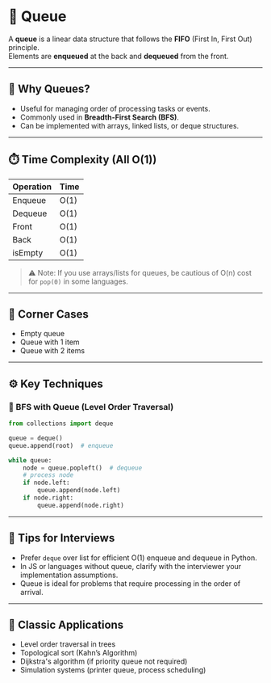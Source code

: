 # 🧠 Queue

A **queue** is a linear data structure that follows the **FIFO** (First In, First Out) principle.  
Elements are **enqueued** at the back and **dequeued** from the front.

---

## 🧾 Why Queues?

- Useful for managing order of processing tasks or events.
- Commonly used in **Breadth-First Search (BFS)**.
- Can be implemented with arrays, linked lists, or deque structures.

---

## ⏱️ Time Complexity (All O(1))

| Operation | Time |
| --------- | ---- |
| Enqueue   | O(1) |
| Dequeue   | O(1) |
| Front     | O(1) |
| Back      | O(1) |
| isEmpty   | O(1) |

> ⚠️ Note: If you use arrays/lists for queues, be cautious of O(n) cost for `pop(0)` in some languages.

---

## 🧪 Corner Cases

- Empty queue
- Queue with 1 item
- Queue with 2 items

---

## ⚙️ Key Techniques

### 🔁 BFS with Queue (Level Order Traversal)

```python
from collections import deque

queue = deque()
queue.append(root)  # enqueue

while queue:
    node = queue.popleft()  # dequeue
    # process node
    if node.left:
        queue.append(node.left)
    if node.right:
        queue.append(node.right)
```

---

## 💬 Tips for Interviews

- Prefer `deque` over list for efficient O(1) enqueue and dequeue in Python.
- In JS or languages without queue, clarify with the interviewer your implementation assumptions.
- Queue is ideal for problems that require processing in the order of arrival.

---

## 📌 Classic Applications

- Level order traversal in trees
- Topological sort (Kahn’s Algorithm)
- Dijkstra's algorithm (if priority queue not required)
- Simulation systems (printer queue, process scheduling)
